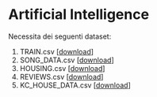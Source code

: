# Artificial Intelligence

Necessita dei seguenti dataset:

1. TRAIN.csv [<a href="#">download</a>]
2. SONG_DATA.csv [<a href="https://static.turi.com/datasets/millionsong/song_data.csv">download</a>]
3. HOUSING.csv [<a href="https://static.turi.com/datasets/regression/Housing.csv">download</a>]
4. REVIEWS.csv [<a href="#">download</a>]
5. KC_HOUSE_DATA.csv [<a href="#">download</a>]
